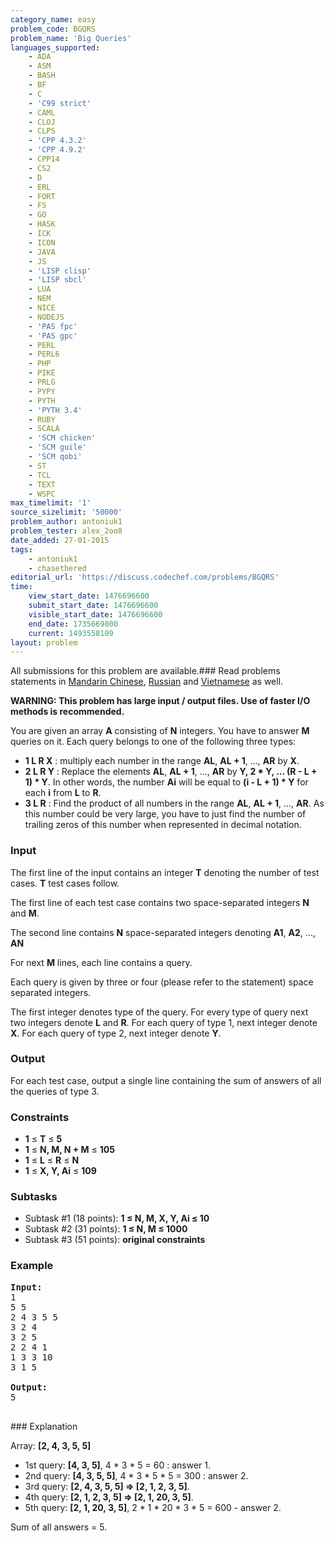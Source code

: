 ```yaml
---
category_name: easy
problem_code: BGQRS
problem_name: 'Big Queries'
languages_supported:
    - ADA
    - ASM
    - BASH
    - BF
    - C
    - 'C99 strict'
    - CAML
    - CLOJ
    - CLPS
    - 'CPP 4.3.2'
    - 'CPP 4.9.2'
    - CPP14
    - CS2
    - D
    - ERL
    - FORT
    - FS
    - GO
    - HASK
    - ICK
    - ICON
    - JAVA
    - JS
    - 'LISP clisp'
    - 'LISP sbcl'
    - LUA
    - NEM
    - NICE
    - NODEJS
    - 'PAS fpc'
    - 'PAS gpc'
    - PERL
    - PERL6
    - PHP
    - PIKE
    - PRLG
    - PYPY
    - PYTH
    - 'PYTH 3.4'
    - RUBY
    - SCALA
    - 'SCM chicken'
    - 'SCM guile'
    - 'SCM qobi'
    - ST
    - TCL
    - TEXT
    - WSPC
max_timelimit: '1'
source_sizelimit: '50000'
problem_author: antoniuk1
problem_tester: alex_2oo8
date_added: 27-01-2015
tags:
    - antoniuk1
    - chasethered
editorial_url: 'https://discuss.codechef.com/problems/BGQRS'
time:
    view_start_date: 1476696600
    submit_start_date: 1476696600
    visible_start_date: 1476696600
    end_date: 1735669800
    current: 1493558109
layout: problem
---
```

All submissions for this problem are available.###  Read problems statements in [Mandarin Chinese](http://www.codechef.com/download/translated/OCT16/mandarin/BGQRS.pdf), [Russian](http://www.codechef.com/download/translated/OCT16/russian/BGQRS.pdf) and [Vietnamese](http://www.codechef.com/download/translated/OCT16/vietnamese/BGQRS.pdf) as well.

**WARNING: This problem has large input / output files. Use of faster I/O methods is recommended.**

You are given an array **A** consisting of **N** integers. You have to answer **M** queries on it. Each query belongs to one of the following three types:

- **1 L R X** : multiply each number in the range **AL**, **AL + 1**, ..., **AR** by **X**.
- **2 L R Y** : Replace the elements **AL**, **AL + 1**, ..., **AR** by **Y, 2 \* Y, ... (R - L + 1) \* Y**. In other words, the number **Ai** will be equal to **(i - L + 1) \* Y** for each **i** from **L** to **R**.
- **3 L R** : Find the product of all numbers in the range **AL**, **AL + 1**, ..., **AR**. As this number could be very large, you have to just find the number of trailing zeros of this number when represented in decimal notation.

### Input

The first line of the input contains an integer **T** denoting the number of test cases. **T** test cases follow.

The first line of each test case contains two space-separated integers **N** and **M**.

The second line contains **N** space-separated integers denoting **A1**, **A2**, ..., **AN**

For next **M** lines, each line contains a query.

Each query is given by three or four (please refer to the statement) space separated integers.

The first integer denotes type of the query. For every type of query next two integers denote **L** and **R**. For each query of type 1, next integer denote **X**. For each query of type 2, next integer denote **Y**.

### Output

For each test case, output a single line containing the sum of answers of all the queries of type 3.

### Constraints

- **1** ≤ **T** ≤ **5**
- **1** ≤ **N, M, N + M**  ≤ **105**
- **1** ≤ **L** ≤ **R** ≤ **N**
- **1** ≤ **X, Y, Ai** ≤ **109**

### Subtasks

- Subtask #1 (18 points): **1 ≤ **N, M, X, Y, Ai** ≤ 10**
- Subtask #2 (31 points): **1 ≤ **N, M** ≤ 1000**
- Subtask #3 (51 points): **original constraints**

### Example

<pre><b>Input:</b>
1
5 5
2 4 3 5 5
3 2 4
3 2 5
2 2 4 1
1 3 3 10
3 1 5

<b>Output:</b>
5

</pre>### Explanation
Array: **\[2, 4, 3, 5, 5\]**

- 1st query: **\[4, 3, 5\]**, 4 \* 3 \* 5 = 60 : answer 1.
- 2nd query: **\[4, 3, 5, 5\]**, 4 \* 3 \* 5 \* 5 = 300 : answer 2.
- 3rd query: **\[2, 4, 3, 5, 5\] => \[2, 1, 2, 3, 5\]**.
- 4th query: **\[2, 1, 2, 3, 5\] => \[2, 1, 20, 3, 5\]**.
- 5th query: **\[2, 1, 20, 3, 5\]**, 2 \* 1 \* 20 \* 3 \* 5 = 600 - answer 2.

Sum of all answers = 5.
